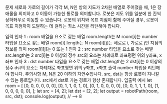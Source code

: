 문제
세로와 가로의 길이가 각각 M, N인 방의 지도가 2차원 배열로 주어졌을 때, 1은 장애물을 의미하고 0 이동이 가능한 통로를 의미합니다. 로봇은 지도 위를 일분에 한 칸씩 상하좌우로 이동할 수 있습니다. 로봇의 위치와 목표 지점이 함께 주어질 경우, 로봇이 목표 지점까지 도달하는 데 걸리는 최소 시간을 리턴해야 합니다.

입력
인자 1 : room
배열을 요소로 갖는 배열
room.length는 M
room[i]는 number 타입을 요소로 갖는 배열
room[i].length는 N
room[i][j]는 세로로 i, 가로로 j인 지점의 정보를 의미
room[i][j]는 0 또는 1
인자 2 : src
number 타입을 요소로 갖는 배열
src.length는 2
src[i]는 0 이상의 정수
src의 요소는 차례대로 좌표평면 위의 y좌표, x좌표
인자 3 : dst
number 타입을 요소로 갖는 배열
dst.length는 2
dst[i]는 0 이상의 정수
dst의 요소는 차례대로 좌표평면 위의 y좌표, x좌표
출력
number 타입을 리턴해야 합니다.
주의사항
M, N은 20 이하의 자연수입니다.
src, dst는 항상 로봇이 지나갈 수 있는 통로입니다.
src에서 dst로 가는 경로가 항상 존재합니다.
입출력 예시
let room = [
  [0, 0, 0, 0, 0, 0],
  [0, 1, 1, 0, 1, 0],
  [0, 1, 0, 0, 0, 0],
  [0, 0, 1, 1, 1, 0],
  [1, 0, 0, 0, 0, 0],
];
let src = [4, 2];
let dst = [2, 2];
let output = robotPath(room, src, dst);
console.log(output); // --> 8